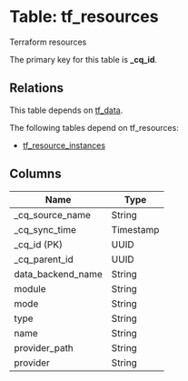 # Table: tf_resources

Terraform resources

The primary key for this table is **_cq_id**.

## Relations

This table depends on [tf_data](tf_data.md).

The following tables depend on tf_resources:
  - [tf_resource_instances](tf_resource_instances.md)

## Columns

| Name          | Type          |
| ------------- | ------------- |
|_cq_source_name|String|
|_cq_sync_time|Timestamp|
|_cq_id (PK)|UUID|
|_cq_parent_id|UUID|
|data_backend_name|String|
|module|String|
|mode|String|
|type|String|
|name|String|
|provider_path|String|
|provider|String|
